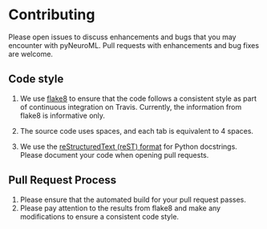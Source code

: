# Contributing

Please open issues to discuss enhancements and bugs that you may encounter with
pyNeuroML. Pull requests with enhancements and bug fixes are welcome.

## Code style

1. We use [flake8](https://pypi.org/project/flake8/) to ensure that the code
   follows a consistent style as part of continuous integration on Travis.
   Currently, the information from flake8 is informative only.

2. The source code uses spaces, and each tab is equivalent to 4 spaces.

3. We use the [reStructuredText (reST)
   format](https://stackoverflow.com/a/24385103/375067) for Python docstrings.
   Please document your code when opening pull requests.

## Pull Request Process

1. Please ensure that the automated build for your pull request passes.
2. Please pay attention to the results from flake8 and make any modifications
   to ensure a consistent code style.
